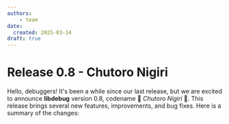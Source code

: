 ```yaml
---
authors:
    - team
date:
  created: 2025-03-14
draft: true
---
```


# Release 0.8 - Chutoro Nigiri
Hello, debuggers! It's been a while since our last release, but we are excited to announce **libdebug** version 0.8, codename :sushi: *Chutoro Nigiri* :sushi:. This release brings several new features, improvements, and bug fixes. Here is a summary of the changes:

